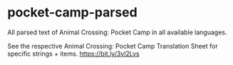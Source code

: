 # pocket-camp-parsed
All parsed text of Animal Crossing: Pocket Camp in all available languages.

See the respective Animal Crossing: Pocket Camp Translation Sheet for specific strings + items.
https://bit.ly/3vl2Lys
